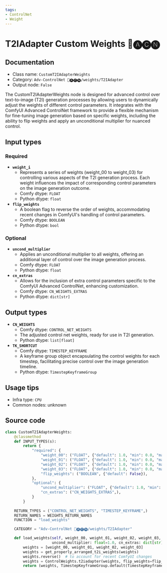 ```yaml
---
tags:
- ControlNet
- Weight
---
```


# T2IAdapter Custom Weights 🛂🅐🅒🅝
## Documentation
- Class name: `CustomT2IAdapterWeights`
- Category: `Adv-ControlNet 🛂🅐🅒🅝/weights/T2IAdapter`
- Output node: `False`

The CustomT2IAdapterWeights node is designed for advanced control over text-to-image (T2I) generation processes by allowing users to dynamically adjust the weights of different control parameters. It integrates with the ComfyUI Advanced ControlNet framework to provide a flexible mechanism for fine-tuning image generation based on specific weights, including the ability to flip weights and apply an unconditional multiplier for nuanced control.
## Input types
### Required
- **`weight_i`**
    - Represents a series of weights (weight_00 to weight_03) for controlling various aspects of the T2I generation process. Each weight influences the impact of corresponding control parameters on the image generation outcome.
    - Comfy dtype: `FLOAT`
    - Python dtype: `float`
- **`flip_weights`**
    - A boolean flag to reverse the order of weights, accommodating recent changes in ComfyUI's handling of control parameters.
    - Comfy dtype: `BOOLEAN`
    - Python dtype: `bool`
### Optional
- **`uncond_multiplier`**
    - Applies an unconditional multiplier to all weights, offering an additional layer of control over the image generation process.
    - Comfy dtype: `FLOAT`
    - Python dtype: `float`
- **`cn_extras`**
    - Allows for the inclusion of extra control parameters specific to the ComfyUI Advanced ControlNet, enhancing customization.
    - Comfy dtype: `CN_WEIGHTS_EXTRAS`
    - Python dtype: `dict[str]`
## Output types
- **`CN_WEIGHTS`**
    - Comfy dtype: `CONTROL_NET_WEIGHTS`
    - The adjusted control net weights, ready for use in T2I generation.
    - Python dtype: `list[float]`
- **`TK_SHORTCUT`**
    - Comfy dtype: `TIMESTEP_KEYFRAME`
    - A keyframe group object encapsulating the control weights for each timestep, facilitating precise control over the image generation timeline.
    - Python dtype: `TimestepKeyframeGroup`
## Usage tips
- Infra type: `CPU`
- Common nodes: unknown


## Source code
```python
class CustomT2IAdapterWeights:
    @classmethod
    def INPUT_TYPES(s):
        return {
            "required": {
                "weight_00": ("FLOAT", {"default": 1.0, "min": 0.0, "max": 10.0, "step": 0.001}, ),
                "weight_01": ("FLOAT", {"default": 1.0, "min": 0.0, "max": 10.0, "step": 0.001}, ),
                "weight_02": ("FLOAT", {"default": 1.0, "min": 0.0, "max": 10.0, "step": 0.001}, ),
                "weight_03": ("FLOAT", {"default": 1.0, "min": 0.0, "max": 10.0, "step": 0.001}, ),
                "flip_weights": ("BOOLEAN", {"default": False}),
            },
            "optional": {
                "uncond_multiplier": ("FLOAT", {"default": 1.0, "min": 0.0, "max": 1.0, "step": 0.01}, ),
                "cn_extras": ("CN_WEIGHTS_EXTRAS",),
            }
        }
    
    RETURN_TYPES = ("CONTROL_NET_WEIGHTS", "TIMESTEP_KEYFRAME",)
    RETURN_NAMES = WEIGHTS_RETURN_NAMES
    FUNCTION = "load_weights"

    CATEGORY = "Adv-ControlNet 🛂🅐🅒🅝/weights/T2IAdapter"

    def load_weights(self, weight_00, weight_01, weight_02, weight_03, flip_weights,
                     uncond_multiplier: float=1.0, cn_extras: dict[str]={}):
        weights = [weight_00, weight_01, weight_02, weight_03]
        weights = get_properly_arranged_t2i_weights(weights)
        weights.reverse()  # to account for recent ComfyUI changes
        weights = ControlWeights.t2iadapter(weights, flip_weights=flip_weights, uncond_multiplier=uncond_multiplier, extras=cn_extras)
        return (weights, TimestepKeyframeGroup.default(TimestepKeyframe(control_weights=weights)))

```
